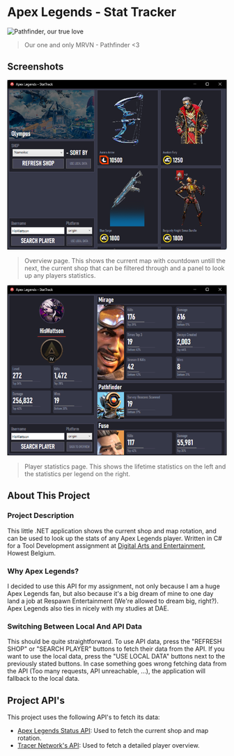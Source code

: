# Apex Legends - Stat Tracker
![Pathfinder, our true love](https://trackercdn.com/cdn/apex.tracker.gg/legends/pathfinder-concept-bg-small.jpg)

> Our one and only MRVN - Pathfinder <3

## Screenshots
![OverView Page](/Images/OverViewPage.png)

> Overview page. This shows the current map with countdown untill the next, the current shop that can be filtered through and a panel to look up any players statistics.

![PlayerStats Page](/Images/PlayerStatsPage.png)

> Player statistics page. This shows the lifetime statistics on the left and the statistics per legend on the right.

## About This Project
### Project Description
This little .NET application shows the current shop and map rotation, and can be used to look up the stats of any Apex Legends player.
Written in C# for a Tool Development assignment at [Digital Arts and Entertainment](https://www.digitalartsandentertainment.be/), Howest Belgium.

### Why Apex Legends?
I decided to use this API for my assignment, not only because I am a huge Apex Legends fan, but also because it's a big dream of mine to one day land a job at Respawn Entertainment (We're allowed to dream big, right?). Apex Legends also ties in nicely with my studies at DAE.

### Switching Between Local And API Data
This should be quite straightforward. To use API data, press the "REFRESH SHOP" or "SEARCH PLAYER" buttons to fetch their data from the API. If you want to use the local data, press the "USE LOCAL DATA" buttons next to the previously stated buttons. In case something goes wrong fetching data from the API (Too many requests, API unreachable, ...), the application will fallback to the local data.

## Project API's
This project uses the following API's to fetch its data:
- [Apex Legends Status API](https://portal.apexlegendsapi.com/): Used to fetch the current shop and map rotation.
- [Tracer Network's API](https://apex.tracker.gg/site-api): Used to fetch a detailed player overview.
